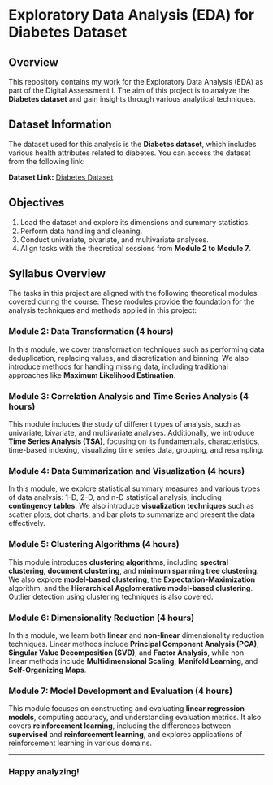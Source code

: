 # Exploratory Data Analysis (EDA) for Diabetes Dataset

## Overview

This repository contains my work for the Exploratory Data Analysis (EDA) as part of the Digital Assessment I. The aim of this project is to analyze the **Diabetes dataset** and gain insights through various analytical techniques.

## Dataset Information

The dataset used for this analysis is the **Diabetes dataset**, which includes various health attributes related to diabetes. You can access the dataset from the following link:

**Dataset Link:** [Diabetes Dataset](https://raw.githubusercontent.com/salemprakash/EDA/main/Data/diabetes.csv)

## Objectives

1. Load the dataset and explore its dimensions and summary statistics.
2. Perform data handling and cleaning.
3. Conduct univariate, bivariate, and multivariate analyses.
4. Align tasks with the theoretical sessions from **Module 2 to Module 7**.

## Syllabus Overview

The tasks in this project are aligned with the following theoretical modules covered during the course. These modules provide the foundation for the analysis techniques and methods applied in this project:

### **Module 2: Data Transformation (4 hours)**
In this module, we cover transformation techniques such as performing data deduplication, replacing values, and discretization and binning. We also introduce methods for handling missing data, including traditional approaches like **Maximum Likelihood Estimation**.

### **Module 3: Correlation Analysis and Time Series Analysis (4 hours)**
This module includes the study of different types of analysis, such as univariate, bivariate, and multivariate analyses. Additionally, we introduce **Time Series Analysis (TSA)**, focusing on its fundamentals, characteristics, time-based indexing, visualizing time series data, grouping, and resampling.

### **Module 4: Data Summarization and Visualization (4 hours)**
In this module, we explore statistical summary measures and various types of data analysis: 1-D, 2-D, and n-D statistical analysis, including **contingency tables**. We also introduce **visualization techniques** such as scatter plots, dot charts, and bar plots to summarize and present the data effectively.

### **Module 5: Clustering Algorithms (4 hours)**
This module introduces **clustering algorithms**, including **spectral clustering**, **document clustering**, and **minimum spanning tree clustering**. We also explore **model-based clustering**, the **Expectation-Maximization** algorithm, and the **Hierarchical Agglomerative model-based clustering**. Outlier detection using clustering techniques is also covered.

### **Module 6: Dimensionality Reduction (4 hours)**
In this module, we learn both **linear** and **non-linear** dimensionality reduction techniques. Linear methods include **Principal Component Analysis (PCA)**, **Singular Value Decomposition (SVD)**, and **Factor Analysis**, while non-linear methods include **Multidimensional Scaling**, **Manifold Learning**, and **Self-Organizing Maps**.

### **Module 7: Model Development and Evaluation (4 hours)**
This module focuses on constructing and evaluating **linear regression models**, computing accuracy, and understanding evaluation metrics. It also covers **reinforcement learning**, including the differences between **supervised** and **reinforcement learning**, and explores applications of reinforcement learning in various domains.

---

### Happy analyzing!
